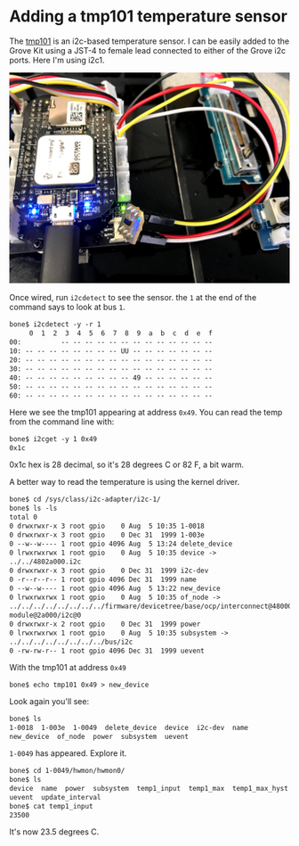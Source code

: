 # Adding a tmp101 temperature sensor

The [tmp101](https://www.ti.com/product/TMP101) is an i2c-based temperature sensor.
I can be easily added to the Grove Kit using a JST-4 to female lead connected to
either of the Grove i2c ports.  Here I'm using i2c1.

![tmp101 temp sensor](tmp101.jpg)

Once wired, run `i2cdetect` to see the sensor.
the `1` at the end of the command says to look at bus `1`.

```
bone$ i2cdetect -y -r 1
     0  1  2  3  4  5  6  7  8  9  a  b  c  d  e  f
00:          -- -- -- -- -- -- -- -- -- -- -- -- --
10: -- -- -- -- -- -- -- -- UU -- -- -- -- -- -- --
20: -- -- -- -- -- -- -- -- -- -- -- -- -- -- -- --
30: -- -- -- -- -- -- -- -- -- -- -- -- -- -- -- --
40: -- -- -- -- -- -- -- -- -- 49 -- -- -- -- -- --
50: -- -- -- -- -- -- -- -- -- -- -- -- -- -- -- --
60: -- -- -- -- -- -- -- -- -- -- -- -- -- -- -- --
 ```
 
 Here we see the tmp101 appearing at address `0x49`. You can read the
 temp from the command line with:
 ```
 bone$ i2cget -y 1 0x49
0x1c
```
0x1c hex is 28 decimal, so it's 28 degrees C or 82 F, a bit warm.

A better way to read the temperature is using the kernel driver.

```
bone$ cd /sys/class/i2c-adapter/i2c-1/
bone$ ls -ls
total 0
0 drwxrwxr-x 3 root gpio    0 Aug  5 10:35 1-0018
0 drwxrwxr-x 3 root gpio    0 Dec 31  1999 1-003e
0 --w--w---- 1 root gpio 4096 Aug  5 13:24 delete_device
0 lrwxrwxrwx 1 root gpio    0 Aug  5 10:35 device -> ../../4802a000.i2c
0 drwxrwxr-x 3 root gpio    0 Dec 31  1999 i2c-dev
0 -r--r--r-- 1 root gpio 4096 Dec 31  1999 name
0 --w--w---- 1 root gpio 4096 Aug  5 13:22 new_device
0 lrwxrwxrwx 1 root gpio    0 Aug  5 10:35 of_node -> ../../../../../../../../firmware/devicetree/base/ocp/interconnect@48000000/segment@0/target-module@2a000/i2c@0
0 drwxrwxr-x 2 root gpio    0 Dec 31  1999 power
0 lrwxrwxrwx 1 root gpio    0 Aug  5 10:35 subsystem -> ../../../../../../../../bus/i2c
0 -rw-rw-r-- 1 root gpio 4096 Dec 31  1999 uevent
```
With the tmp101 at address `0x49`
```
bone$ echo tmp101 0x49 > new_device
```
Look again you'll see:
```
bone$ ls
1-0018  1-003e  1-0049  delete_device  device  i2c-dev  name  new_device  of_node  power  subsystem  uevent
```
`1-0049` has appeared.  Explore it.
```
bone$ cd 1-0049/hwmon/hwmon0/
bone$ ls
device  name  power  subsystem  temp1_input  temp1_max  temp1_max_hyst  uevent  update_interval
bone$ cat temp1_input
23500
```
It's now 23.5 degrees C.